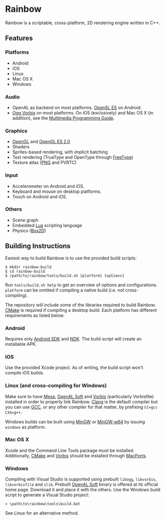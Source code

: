 # Rainbow

Rainbow is a scriptable, cross-platform, 2D rendering engine written in C++.

## Features

### Platforms

- Android
- iOS
- Linux
- Mac OS X
- Windows

### Audio

- OpenAL as backend on most platforms.
  [OpenSL ES](http://www.khronos.org/opensles/) on Android.
- [Ogg Vorbis](http://www.vorbis.com/) on most platforms. On iOS (exclusively)
  and Mac OS X (in addition), see the
  [Multimedia Programming Guide](http://developer.apple.com/library/ios/#documentation/AudioVideo/Conceptual/MultimediaPG/UsingAudio/UsingAudio.html).

### Graphics

- [OpenGL](http://www.opengl.org/) and
  [OpenGL ES 2.0](http://www.khronos.org/opengles/2_X/)
- Shaders
- Sprites-based rendering, with implicit batching
- Text rendering (TrueType and OpenType through [FreeType](http://www.freetype.org/))
- Texture atlas ([PNG](http://www.libpng.org/pub/png/) and PVRTC)

### Input

- Accelerometer on Android and iOS.
- Keyboard and mouse on desktop platforms.
- Touch on Android and iOS.

### Others

- Scene graph
- Embedded [Lua](http://www.lua.org/) scripting language
- Physics ([Box2D](http://http://box2d.org/))

## Building Instructions

Easiest way to build Rainbow is to use the provided build scripts:

	$ mkdir rainbow-build
	$ cd rainbow-build
	$ /path/to/rainbow/tools/build.sh [platform] [options]

Run `tools/build.sh help` to get an overview of options and configurations.
`platform` can be omitted if compiling a native build (i.e. not
cross-compiling).

The repository will include some of the libraries required to build Rainbow.
[CMake](http://www.cmake.org/) is required if compiling a desktop build. Each
platform has different requirements as listed below.

### Android

Requires only [Android SDK](http://developer.android.com/sdk/) and
[NDK](http://developer.android.com/tools/sdk/ndk/). The build script will create
an installable APK.

### iOS

Use the provided Xcode project. As of writing, the build script won't compile
iOS builds.


### Linux (and cross-compiling for Windows)

Make sure to have [Mesa](http://www.mesa3d.org/),
[OpenAL Soft](http://kcat.strangesoft.net/openal.html) and
[Vorbis](http://www.vorbis.com/) (particularly Vorbisfile) installed in order to
properly link Rainbow. [Clang](http://clang.llvm.org/) is the default compiler
but you can use [GCC](http://gcc.gnu.org/), or any other compiler for that
matter, by prefixing `CC=gcc CXX=g++`.

Windows builds can be built using [MinGW](http://www.mingw.org/) or
[MinGW-w64](http://mingw-w64.sourceforge.net/) by issuing `windows` as platform.

### Mac OS X

Xcode and the Command Line Tools package must be installed. Additionally,
[CMake](http://www.cmake.org/) and [Vorbis](http://www.vorbis.com/) should be
installed through [MacPorts](http://www.macports.org/).

### Windows

Compiling with Visual Studio is supported using prebuilt `libogg`, `libvorbis`,
`libvorbisfile` and `zlib`. Prebuilt
[OpenAL Soft](http://kcat.strangesoft.net/openal.html) binary is offered at its
official home page. Download it and place it with the others. Use the Windows
build script to generate a Visual Studio project:

	> \path\to\rainbow\tools\build.bat

See Linux for an alternative method.
